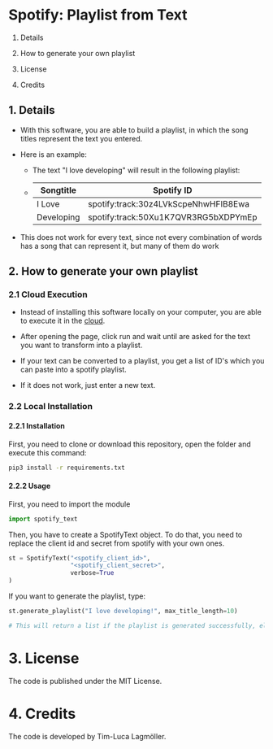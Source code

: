 # Spotify: Playlist from Text

1. Details

2. How to generate your own playlist

3. License

4. Credits

## 1. Details

- With this software, you are able to build a playlist, in which the song titles represent the text you entered.

- Here is an example:

  - The text "I love developing" will result in the following playlist:

  - | Songtitle  | Spotify ID                           |
    | ---------- | ------------------------------------ |
    | I Love     | spotify:track:30z4LVkScpeNhwHFIB8Ewa |
    | Developing | spotify:track:50Xu1K7QVR3RG5bXDPYmEp |

- This does not work for every text, since not every combination of words has a song that can represent it, but many of them do work

## 2. How to generate your own playlist

### 2.1 Cloud Execution

- Instead of installing this software locally on your computer, you are able to execute it in the [cloud](https://repl.it/@Tim_LucaL/spotify-playlist-from-text).

- After opening the page, click run and wait until are asked for the text you want to transform into a playlist.

- If your text can be converted to a playlist, you get a list of ID's which you can paste into a spotify playlist.

- If it does not work, just enter a new text.

### 2.2 Local Installation

#### 2.2.1 Installation

First, you need to clone or download this repository, open the folder and execute this command:

```bash
pip3 install -r requirements.txt
```

#### 2.2.2 Usage

First, you need to import the module

```python
import spotify_text
```

Then, you have to create a SpotifyText object. To do that, you need to replace the client id and secret from spotify with your own ones.

```python
st = SpotifyText("<spotify_client_id>",
                 "<spotify_client_secret>",
                 verbose=True
)
```

If you want to generate the playlist, type:

```python
st.generate_playlist("I love developing!", max_title_length=10)

# This will return a list if the playlist is generated successfully, else False
```

# 3. License

The code is published under the MIT License.

# 4. Credits

The code is developed by Tim-Luca Lagmöller.


